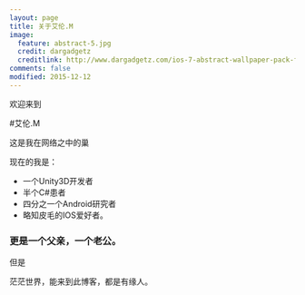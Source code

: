 ```yaml
---
layout: page
title: 关于艾伦.M
image:
  feature: abstract-5.jpg
  credit: dargadgetz
  creditlink: http://www.dargadgetz.com/ios-7-abstract-wallpaper-pack-for-iphone-5-and-ipod-touch-retina/
comments: false
modified: 2015-12-12
---
```

欢迎来到

#艾伦.M

这是我在网络之中的巢

现在的我是：

* 一个Unity3D开发者
* 半个C#患者
* 四分之一个Android研究者
* 略知皮毛的IOS爱好者。

### 更是一个父亲，一个老公。

但是

茫茫世界，能来到此博客，都是有缘人。





